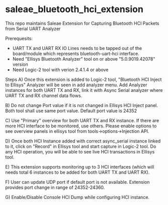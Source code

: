 # saleae_bluetooth_hci_extension
This repo maintains Saleae Extension for Capturing Bluetooth HCI Packets from Serial UART Analyzer

Prerequesits:
- UART TX and UART RX IO Lines needs to be tapped out of the board/module which represents bluetooth-uart-hci interface.
- Need "Ellisys Bluetooth Analyzer" tool on or above "5.0.9019.42078" version
- Need Logic-2 tool with verion 2.4.1.4 or above


Steps
A) Once this extension is added to Logic-2 tool, "Bluetooth HCI Inject to Ellisys" Analyzer will be seen in add analyzer menu. Add Analyzer instances for both UART TX and RX, link it with Async Serial analyzer where UART TX and RX channel data flows. 

B) Do not change Port value if it is not changed in Ellisys HCI Inject panel. Both tool shall use same port value. Default port value is 24352

C) Use "Primary" overview for both UART TX and RX instance. If there are more HCI interface to be monitored, use others. Please enable options to see overview panels in ellisys tool from tools->options->Injection API. 

D) Once both HCI Instance added with correct async_serial instance linked to it, click on "Record" in Ellisys tool and start capture in Logic-2 tool. Do any HCI operation, you will be able to see live HCI transactions in Ellisys tool.

E) This extension supports monitoring up to 3 HCI interfaces (which will needs total 6 instances to be added for both UART TX and UART RX). 

F) User can update UDP port if default port is not available. Extension provides port change in range of 24352-24360.

G) Enable/Disable Console HCI Dump while configuring HCI instance.
